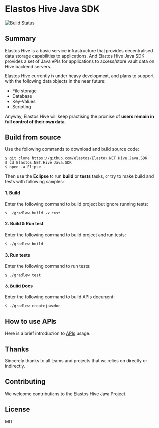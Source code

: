 Elastos Hive Java SDK
===================

[![Build Status](https://travis-ci.com/elastos/Elastos.NET.Hive.Java.SDK.svg?branch=master)](https://travis-ci.com/elastos/Elastos.NET.Hive.Java.SDK)

## Summary

Elastos Hive is a basic service infrastructure that provides decentralised data storage capabilities to applications. And Elastos Hive Java SDK provides a set of Java APIs for applications to access/store vault data on Hive backend servers.

Elastos Hive currently is under heavy development, and plans to support with the following data objects in the near future:

- File storage
- Database
- Key-Values
- Scripting

Anyway, Elastos Hive will keep practising the promise of **users remain in full control of their own data**.

## Build from source
Use the following commands to download and build source code:

```shell
$ git clone https://github.com/elastos/Elastos.NET.Hive.Java.SDK
$ cd Elastos.NET.Hive.Java.SDK
$ open -a Elipse .
```

Then use the **Eclipse** to run **build** or **tests** tasks, or try to make build and tests with following samples:

#### 1. Build
Enter the following command to build project but ignore running tests:

```shell
$ ./gradlew build -x test
```

#### 2. Build & Run test
Enter the following command to build project and run tests:

```shell
$ ./gradlew build
```

#### 3. Run tests
Enter the following command to run tests:

```
$ ./gradlew test
```

#### 3. Build Docs
Enter the following command to build APIs document:

```
$ ./gradlew createjavadoc
```

## How to use APIs
Here is a brief introduction to [APIs](./HOW_TO_USE_APIS.md) usage.

## Thanks
Sincerely thanks to all teams and projects that we relies on directly or indirectly.

## Contributing
We welcome contributions to the Elastos Hive Java Project.

## License
MIT
